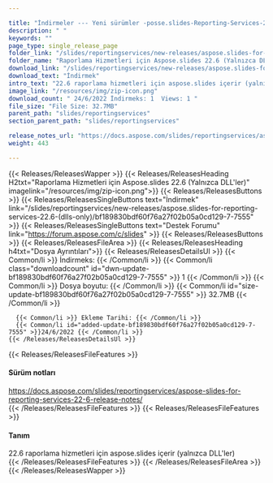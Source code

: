 ```yaml
---

title: "İndirmeler --- Yeni sürümler -posse.slides-Reporting-Services-22.6- (Yalnızca DLLS)"
description: " "
keywords: ""
page_type: single_release_page
folder_link: "/slides/reportingservices/new-releases/aspose.slides-for-reporting-services-22.6-(dlls-only)/"
folder_name: "Raporlama Hizmetleri için Aspose.slides 22.6 (Yalnızca DLL'ler)"
download_link: "/slides/reportingservices/new-releases/aspose.slides-for-reporting-services-22.6-(dlls-only)/bf189830bdf60f76a27f02b05a0cd129-7-7555"
download_text: "İndirmek"
intro_text: "22.6 raporlama hizmetleri için aspose.slides içerir (yalnızca DLL'ler)"
image_link: "/resources/img/zip-icon.png"
download_count: " 24/6/2022 İndirmeks: 1  Views: 1 "
file_size: "File Size: 32.7MB"
parent_path: "slides/reportingservices"
section_parent_path: "slides/reportingservices"

release_notes_url: "https://docs.aspose.com/slides/reportingservices/aspose-slides-for-reporting-services-22-6-release-notes/"
weight: 443

---
```


{{< Releases/ReleasesWapper >}}
  {{< Releases/ReleasesHeading H2txt="Raporlama Hizmetleri için Aspose.slides 22.6 (Yalnızca DLL'ler)" imagelink="/resources/img/zip-icon.png">}}
  {{< Releases/ReleasesButtons >}}
    {{< Releases/ReleasesSingleButtons text="İndirmek" link="/slides/reportingservices/new-releases/aspose.slides-for-reporting-services-22.6-(dlls-only)/bf189830bdf60f76a27f02b05a0cd129-7-7555" >}}
    {{< Releases/ReleasesSingleButtons text="Destek Forumu" link="https://forum.aspose.com/c/slides" >}}
  {{< Releases/ReleasesButtons >}}
  {{< Releases/ReleasesFileArea >}}
    {{< Releases/ReleasesHeading h4txt="Dosya Ayrıntıları">}}
    {{< Releases/ReleasesDetailsUl >}}
      {{< Common/li >}} İndirmeks: {{< /Common/li >}}
      {{< Common/li class="downloadcount" id="dwn-update-bf189830bdf60f76a27f02b05a0cd129-7-7555" >}} 1 {{< /Common/li >}}
      {{< Common/li >}} Dosya boyutu: {{< /Common/li >}}
      {{< Common/li id="size-update-bf189830bdf60f76a27f02b05a0cd129-7-7555" >}} 32.7MB {{< /Common/li >}}

      {{< Common/li >}} Ekleme Tarihi: {{< /Common/li >}}
      {{< Common/li id="added-update-bf189830bdf60f76a27f02b05a0cd129-7-7555" >}}24/6/2022 {{< /Common/li >}}
    {{< /Releases/ReleasesDetailsUl >}}

  {{< Releases/ReleasesFileFeatures >}}
      <h4>Sürüm notları</h4><div><a href='https://docs.aspose.com/slides/reportingservices/aspose-slides-for-reporting-services-22-6-release-notes/'>https://docs.aspose.com/slides/reportingservices/aspose-slides-for-reporting-services-22-6-release-notes/</a></div>
  {{< /Releases/ReleasesFileFeatures >}}
  {{< Releases/ReleasesFileFeatures >}}
      <h4>Tanım</h4><div class="HTMLDescription">22.6 raporlama hizmetleri için aspose.slides içerir (yalnızca DLL'ler)</div>
  {{< /Releases/ReleasesFileFeatures >}}
 {{< /Releases/ReleasesFileArea >}}
{{< /Releases/ReleasesWapper >}}


